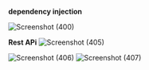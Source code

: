 **dependency injection**

![Screenshot (400)](https://github.com/SanjitKumar49/SpringBootLearningProjects/assets/113637775/b4a7abfc-df34-4f13-ba6f-71caf59570ef)

**Rest APi**
![Screenshot (405)](https://github.com/SanjitKumar49/SpringBootLearningProjects/assets/113637775/a954fe0a-28d2-4188-ad20-5ef37f91c30b)

![Screenshot (406)](https://github.com/SanjitKumar49/SpringBootLearningProjects/assets/113637775/47223ec0-5ace-42d5-be5a-a5263f5efeed)
![Screenshot (407)](https://github.com/SanjitKumar49/SpringBootLearningProjects/assets/113637775/de99d625-87c6-4227-bd81-0da66d7a09be)
